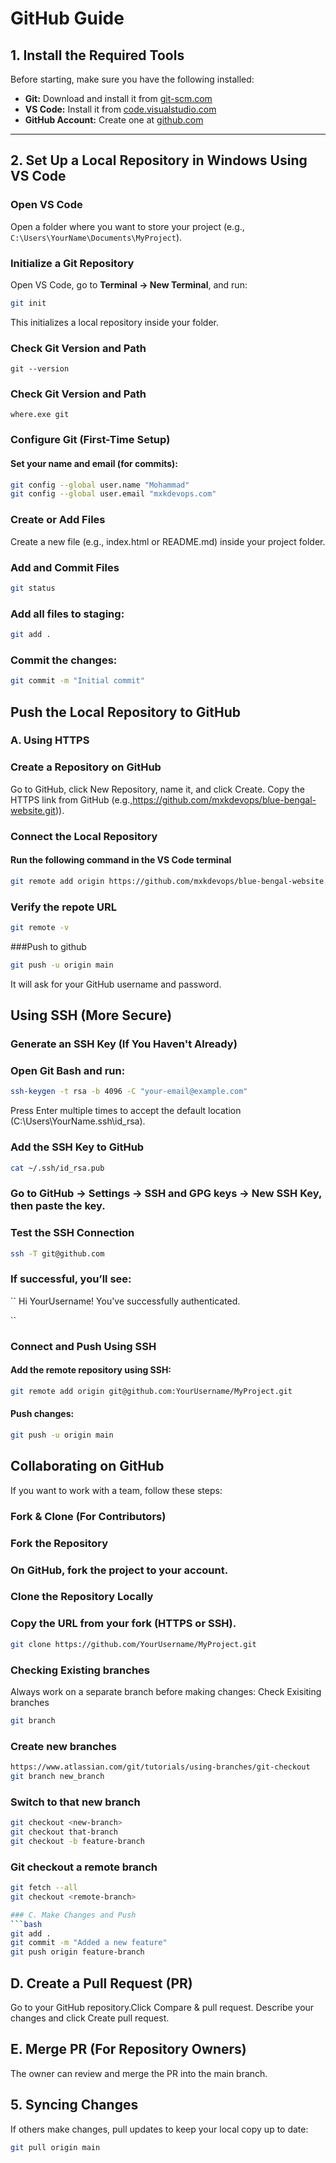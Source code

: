 # GitHub Guide

## 1. Install the Required Tools

Before starting, make sure you have the following installed:

- **Git:** Download and install it from [git-scm.com](https://git-scm.com)
- **VS Code:** Install it from [code.visualstudio.com](https://code.visualstudio.com)
- **GitHub Account:** Create one at [github.com](https://github.com)

---

## 2. Set Up a Local Repository in Windows Using VS Code

### Open VS Code

Open a folder where you want to store your project (e.g., `C:\Users\YourName\Documents\MyProject`).

### Initialize a Git Repository

Open VS Code, go to **Terminal → New Terminal**, and run:

```bash
git init
```
This initializes a local repository inside your folder.

### Check Git Version and Path

```base
git --version
```
### Check Git Version and Path
```base
where.exe git
```
### Configure Git (First-Time Setup)
#### Set your name and email (for commits):

```bash
git config --global user.name "Mohammad"
git config --global user.email "mxkdevops.com"

```
###  Create or Add Files
Create a new file (e.g., index.html or README.md) inside your project folder.
### Add and Commit Files
```bash
git status
```
### Add all files to staging:
```bash
git add .
```

### Commit the changes:
```bash
git commit -m "Initial commit"
```

## Push the Local Repository to GitHub
###  A. Using HTTPS
### Create a Repository on GitHub

Go to GitHub, click New Repository, name it, and click Create.
Copy the HTTPS link from GitHub (e.g.,https://github.com/mxkdevops/blue-bengal-website.git)).

### Connect the Local Repository
####  Run the following command in the VS Code terminal
```bash
git remote add origin https://github.com/mxkdevops/blue-bengal-website.git

```
### Verify the repote URL
```bash
git remote -v
```
###Push to github 
```bash
git push -u origin main
```
It will ask for your GitHub username and password.

## Using SSH (More Secure)
### Generate an SSH Key (If You Haven't Already)

### Open Git Bash and run:
```bash
ssh-keygen -t rsa -b 4096 -C "your-email@example.com"
```
Press Enter multiple times to accept the default location (C:\Users\YourName\.ssh\id_rsa).

### Add the SSH Key to GitHub
```bash
cat ~/.ssh/id_rsa.pub
```

### Go to GitHub → Settings → SSH and GPG keys → New SSH Key, then paste the key.
### Test the SSH Connection

```bash
ssh -T git@github.com
```
### If successful, you’ll see:
``
Hi YourUsername! You've successfully authenticated.

``

### Connect and Push Using SSH
#### Add the remote repository using SSH:
```bash
git remote add origin git@github.com:YourUsername/MyProject.git
```
#### Push changes:
```bash
git push -u origin main

```
## Collaborating on GitHub
If you want to work with a team, follow these steps:

### Fork & Clone (For Contributors)
### Fork the Repository
### On GitHub, fork the project to your account.
### Clone the Repository Locally
### Copy the URL from your fork (HTTPS or SSH).
```bash
git clone https://github.com/YourUsername/MyProject.git
```
### Checking Existing branches
Always work on a separate branch before making changes: Check Exisiting branches 
```bash
git branch 
```
### Create new branches
```bash
https://www.atlassian.com/git/tutorials/using-branches/git-checkout
git branch new_branch
```
### Switch to that new branch
```bash
git checkout <new-branch>
git checkout that-branch
git checkout -b feature-branch
```
### Git checkout a remote branch
```bash
git fetch --all
git checkout <remote-branch>

### C. Make Changes and Push
```bash 
git add .
git commit -m "Added a new feature"
git push origin feature-branch

```


## D. Create a Pull Request (PR)
 Go to your GitHub repository.Click Compare & pull request.
 Describe your changes and click Create pull request.
## E. Merge PR (For Repository Owners)
The owner can review and merge the PR into the main branch.
## 5. Syncing Changes
If others make changes, pull updates to keep your local copy up to date:
```bash
git pull origin main
```
